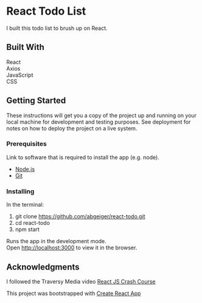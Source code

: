 # React Todo List

I built this todo list to brush up on React.

## Built With

React<br />
Axios<br />
JavaScript<br />
CSS

## Getting Started

These instructions will get you a copy of the project up and running on your local machine for development and testing purposes. See deployment for notes on how to deploy the project on a live system.

### Prerequisites

Link to software that is required to install the app (e.g. node).

- [Node.js](https://nodejs.org/en/)
- [Git](https://git-scm.com/)

### Installing

In the terminal:
1) git clone https://github.com/abgeiger/react-todo.git
2) cd react-todo
3) npm start

Runs the app in the development mode.<br />
Open [http://localhost:3000](http://localhost:3000) to view it in the browser.

## Acknowledgments

I followed the Traversy Media video [React JS Crash Course](https://www.youtube.com/watch?v=sBws8MSXN7A)

This project was bootstrapped with [Create React App](https://github.com/facebook/create-react-app)
